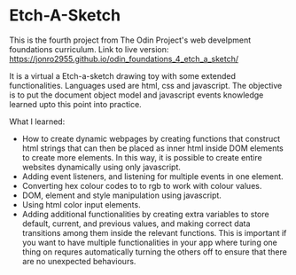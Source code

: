 # Etch-A-Sketch
This is the fourth project from The Odin Project's web develpment foundations curriculum. Link to live version: https://jonro2955.github.io/odin_foundations_4_etch_a_sketch/

It is a virtual a Etch-a-sketch drawing toy with some extended functionalities. Languages used are html, css and javascript. The objective is to put the document object model and javascript events knowledge learned upto this point into practice.   

What I learned:
- How to create dynamic webpages by creating functions that construct html strings that can then be placed as inner html inside DOM elements to create more elements. In this way, it is possible to create entire websites dynamically using only javascript. 
- Adding event listeners, and listening for multiple events in one element. 
- Converting hex colour codes to to rgb to work with colour values.
- DOM, element and style manipulation using javascript.
- Using html color input elements.
- Adding additional functionalities by creating extra variables to store default, current, and previous values, and making correct data transitions among them inside the relevant functions. This is important if you want to have multiple functionalities in your app where turing one thing on requres automatically turning the others off to ensure that there are no unexpected behaviours.
